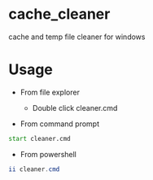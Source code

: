 # cache_cleaner
cache and temp file cleaner for windows

# Usage
- From file explorer
  - Double click cleaner.cmd

- From command prompt 
```cmd
start cleaner.cmd
```

- From powershell
```ps1
ii cleaner.cmd
```
